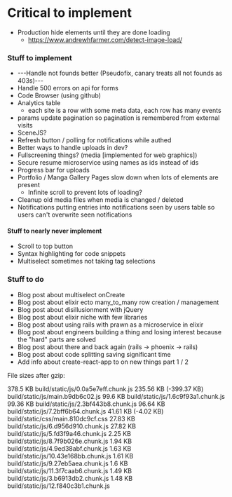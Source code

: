 # Critical to implement
* Production hide elements until they are done loading
    * https://www.andrewhfarmer.com/detect-image-load/

### Stuff to implement
* ---Handle not founds better (Pseudofix, canary treats all not founds as 403s)---
* Handle 500 errors on api for forms
* Code Browser (using github)
* Analytics table
  * each site is a row with some meta data, each row has many events
* params update pagination so pagination is remembered from external visits
* SceneJS?
* Refresh button / polling for notifications while authed
* Better ways to handle uploads in dev?
* Fullscreening things? (media [implemented for web graphics])
* Secure resume microservice using names as ids instead of ids
* Progress bar for uploads
* Portfolio / Manga Gallery Pages slow down when lots of elements are present
  * Infinite scroll to prevent lots of loading?
* Cleanup old media files when media is changed / deleted
* Notifications putting entries into notifications seen by users table so users can't overwrite seen notifications

#### Stuff to nearly never implement
* Scroll to top button
* Syntax highlighting for code snippets
* Multiselect sometimes not taking tag selections

### Stuff to do
* Blog post about multiselect onCreate
* Blog post about elixir ecto many_to_many row creation / management
* Blog post about disillusionment with jQuery
* Blog post about elixir niche with few libraries
* Blog post about using rails with prawn as a microservice in elixir
* Blog post about engineers building a thing and losing interest because the "hard" parts are solved
* Blog post about there and back again (rails -> phoenix -> rails)
* Blog post about code splitting saving significant time
* Add info about create-react-app to on new things part 1 / 2

File sizes after gzip:

  378.5 KB                build/static/js/0.0a5e7eff.chunk.js
  235.56 KB (-399.37 KB)  build/static/js/main.b9db6c02.js
  99.6 KB                 build/static/js/1.6c9f93a1.chunk.js
  99.36 KB                build/static/js/2.3bf443b8.chunk.js
  96.64 KB                build/static/js/7.2bff6b64.chunk.js
  41.61 KB (-4.02 KB)     build/static/css/main.810dc9cf.css
  27.83 KB                build/static/js/6.d956d910.chunk.js
  27.82 KB                build/static/js/5.fd3f9a46.chunk.js
  2.25 KB                 build/static/js/8.7f9b026e.chunk.js
  1.94 KB                 build/static/js/4.9ed38abf.chunk.js
  1.63 KB                 build/static/js/10.43e168bb.chunk.js
  1.61 KB                 build/static/js/9.27eb5aea.chunk.js
  1.6 KB                  build/static/js/11.3f7caab6.chunk.js
  1.49 KB                 build/static/js/3.b6913db2.chunk.js
  1.48 KB                 build/static/js/12.f840c3b1.chunk.js
